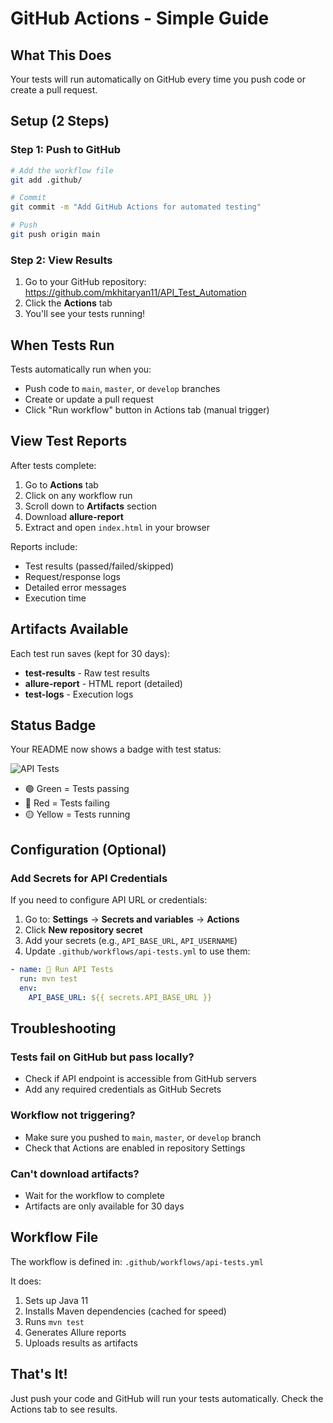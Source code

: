 # GitHub Actions - Simple Guide

## What This Does

Your tests will run automatically on GitHub every time you push code or create a pull request.

## Setup (2 Steps)

### Step 1: Push to GitHub

```bash
# Add the workflow file
git add .github/

# Commit
git commit -m "Add GitHub Actions for automated testing"

# Push
git push origin main
```

### Step 2: View Results

1. Go to your GitHub repository: https://github.com/mkhitaryan11/API_Test_Automation
2. Click the **Actions** tab
3. You'll see your tests running!

## When Tests Run

Tests automatically run when you:
- Push code to `main`, `master`, or `develop` branches
- Create or update a pull request
- Click "Run workflow" button in Actions tab (manual trigger)

## View Test Reports

After tests complete:

1. Go to **Actions** tab
2. Click on any workflow run
3. Scroll down to **Artifacts** section
4. Download **allure-report**
5. Extract and open `index.html` in your browser

Reports include:
- Test results (passed/failed/skipped)
- Request/response logs
- Detailed error messages
- Execution time

## Artifacts Available

Each test run saves (kept for 30 days):
- **test-results** - Raw test results
- **allure-report** - HTML report (detailed)
- **test-logs** - Execution logs

## Status Badge

Your README now shows a badge with test status:

![API Tests](https://github.com/mkhitaryan11/API_Test_Automation/actions/workflows/api-tests.yml/badge.svg)

- 🟢 Green = Tests passing
- 🔴 Red = Tests failing
- 🟡 Yellow = Tests running

## Configuration (Optional)

### Add Secrets for API Credentials

If you need to configure API URL or credentials:

1. Go to: **Settings** → **Secrets and variables** → **Actions**
2. Click **New repository secret**
3. Add your secrets (e.g., `API_BASE_URL`, `API_USERNAME`)
4. Update `.github/workflows/api-tests.yml` to use them:

```yaml
- name: 🧪 Run API Tests
  run: mvn test
  env:
    API_BASE_URL: ${{ secrets.API_BASE_URL }}
```

## Troubleshooting

### Tests fail on GitHub but pass locally?
- Check if API endpoint is accessible from GitHub servers
- Add any required credentials as GitHub Secrets

### Workflow not triggering?
- Make sure you pushed to `main`, `master`, or `develop` branch
- Check that Actions are enabled in repository Settings

### Can't download artifacts?
- Wait for the workflow to complete
- Artifacts are only available for 30 days

## Workflow File

The workflow is defined in: `.github/workflows/api-tests.yml`

It does:
1. Sets up Java 11
2. Installs Maven dependencies (cached for speed)
3. Runs `mvn test`
4. Generates Allure reports
5. Uploads results as artifacts

## That's It!

Just push your code and GitHub will run your tests automatically. Check the Actions tab to see results.

